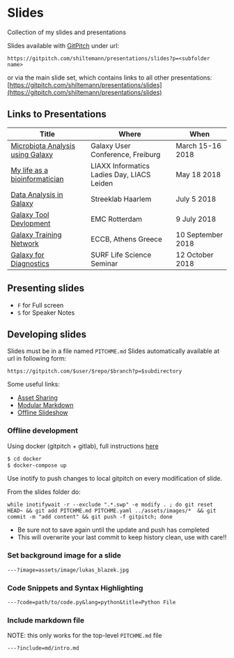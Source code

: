 # Slides

Collection of my slides and presentations

Slides available with [GitPitch](https://gitpitch.com/) under url:

`https://gitpitch.com/shiltemann/presentations/slides?p=<subfolder name>`

or via the main slide set, which contains links to all other presentations: [https://gitpitch.com/shiltemann/presentations/slides](https://gitpitch.com/shiltemann/presentations/slides)

## Links to Presentations

| Title                                                                                                   | Where                                | When             |
|---------------------------------------------------------------------------------------------------------|--------------------------------------|------------------|
|[Microbiota Analysis using Galaxy](https://gitpitch.com/shiltemann/presentations/slides?p=2018-GalaxyEU) | Galaxy User Conference, Freiburg     | March 15-16 2018 |
|[My life as a bioinformatician](https://gitpitch.com/shiltemann/presentations/slides?p=2018-LIACS) | LIAXX Informatics Ladies Day, LIACS Leiden | May 18 2018      |
|[Data Analysis in Galaxy](https://gitpitch.com/shiltemann/presentations/slides?p=2018-StreeklabHaarlem)  | Streeklab Haarlem                    | July 5 2018      |
|[Galaxy Tool Devlopment](https://gitpitch.com/shiltemann/presentations/slides?p=2018-GalaxyDev)          | EMC Rotterdam                        | 9 July 2018      |
|[Galaxy Training Network](https://gitpitch.com/shiltemann/presentations/slides?p=2018-ECCB)              | ECCB, Athens Greece                  | 10 September 2018|
|[Galaxy for Diagnostics](https://gitpitch.com/shiltemann/presentations/slides?p=2018-SURF)              | SURF Life Science Seminar            | 12 October 2018  |


## Presenting slides

- `F` for Full screen
- `S` for Speaker Notes

## Developing slides

Slides must be in a file named `PITCHME.md`
Slides automatically available at url in following form:

`https://gitpitch.com/$user/$repo/$branch?p=$subdirectory`

Some useful links:

- [Asset Sharing](https://github.com/gitpitch/gitpitch/wiki/Asset-Sharing)
- [Modular Markdown](https://github.com/gitpitch/gitpitch/wiki/Modular-Markdown)
- [Offline Slideshow](https://github.com/gitpitch/gitpitch/wiki/Slideshow-Offline)



### Offline development

Using docker (gitpitch + gitlab), full instructions [here](docker/)

```bash
$ cd docker
$ docker-compose up
```

Use inotify to push changes to local gitpitch on every modification of slide.

From the slides folder do:

```
while inotifywait -r --exclude ".*.swp" -e modify . ; do git reset HEAD~ && git add PITCHME.md PITCHME.yaml ../assets/images/*  && git commit -m "add content" && git push -f gitpitch; done
```

- Be sure not to save again until the update and push has completed
- This will overwrite your last commit to keep history clean, use with care!!


### Set background image for a slide

```md
---?image=assets/image/lukas_blazek.jpg
```

### Code Snippets and Syntax Highlighting

```markdown
---?code=path/to/code.py&lang=python&title=Python File
```

### Include markdown file

NOTE: this only works for the top-level `PITCHME.md` file

```markdown
---?include=md/intro.md
```


